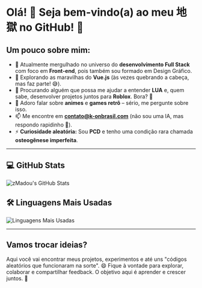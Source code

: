 # Olá! 👋 Seja bem-vindo(a) ao meu 地獄 no GitHub! 🚀

## Um pouco sobre mim:
- 🔭 Atualmente mergulhado no universo do **desenvolvimento Full Stack** com foco em **Front-end**, pois também sou formado em Design Gráfico.
- 🌱 Explorando as maravilhas do **Vue.js** (às vezes quebrando a cabeça, mas faz parte! 😅).
- 👯 Procurando alguém que possa me ajudar a entender **LUA** e, quem sabe, desenvolver projetos juntos para **Roblox**. Bora? 🚀
- 💬 Adoro falar sobre **animes** e **games retrô** – sério, me pergunte sobre isso.
- 📫 Me encontre em **[contato@k-onbrasil.com](mailto:contato@k-onbrasil.com)** (não sou uma IA, mas respondo rapidinho 👀).
- ⚡ **Curiosidade aleatória:** Sou **PCD** e tenho uma condição rara chamada **osteogênese imperfeita**. 

---

## 💻 **GitHub Stats**

![zMadou's GitHub Stats](https://github-readme-stats.vercel.app/api?username=zmadou&show_icons=true&theme=dark)

## 🛠️ **Linguagens Mais Usadas**

![Linguagens Mais Usadas](https://github-readme-stats.vercel.app/api/top-langs/?username=zmadou&layout=compact&theme=dark)

---

## Vamos trocar ideias?

Aqui você vai encontrar meus projetos, experimentos e até uns "códigos aleatórios que funcionaram na sorte". 😄 Fique à vontade para explorar, colaborar e compartilhar feedback. O objetivo aqui é aprender e crescer juntos. 🚀

